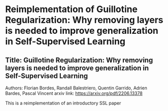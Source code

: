 # Reimplementation of Guillotine Regularization: Why removing layers is needed to improve generalization in Self-Supervised Learning

## Title: Guillotine Regularization: Why removing layers is needed to improve generalization in Self-Supervised Learning
Authors: Florian Bordes, Randall Balestriero, Quentin Garrido, Adrien Bardes, Pascal Vincent
arxiv link: https://arxiv.org/pdf/2206.13378

This is a reimplementation of an introductory SSL paper
